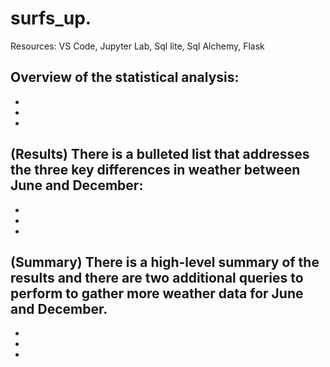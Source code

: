 # surfs_up.
Resources: VS Code, Jupyter Lab, Sql lite, Sql Alchemy, Flask


## Overview of the statistical analysis:
  -
  -
  -



## (Results) There is a bulleted list that addresses the three key differences in weather between June and December:

  -
  -
  -

## (Summary)  There is a high-level summary of the results and there are two additional queries to perform to gather more weather data for June and December. 
  -
  -
  -
